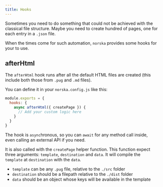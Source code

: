 ```yaml
---
title: Hooks
---
```


Sometimes you need to do something that could not be achieved with the classical
file structure. Maybe you need to create hundred of pages, one for each entry in
a `.json` file.

When the times come for such automation, `norska` provides some hooks for your
to use.

## afterHtml

The `afterHtml` hook runs after all the default HTML files are created (this
include both those from `.pug` and `.md` files).

You can define it in your `norska.config.js` like this:

```js
module.exports = {
  hooks: {
    async afterHtml({ createPage }) {
      // Add your custom logic here
    }
  }
}
```

The hook is `async`hronous, so you can `await` for any method call inside, even
calling an external API if you need.

It is also called with the `createPage` helper function. This function expect
three arguments: `template`, `destination` and `data`. It will compile the
`template` at `destination` with the `data`.

- `template` can be any `.pug` file, relative to the `./src` folder
- `destination` should be a filepath relative to the `./dist` folder
- `data` should be an object whose keys will be available in the template
